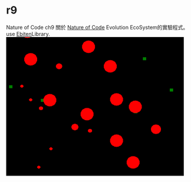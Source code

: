 # r9
Nature of Code ch9
關於 [Nature of Code](https://natureofcode.com/book/)  Evolution EcoSystem的實驗程式。
use [Ebiten](https://ebiten.org/)Library.
![screenshot](r9.gif)